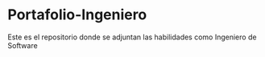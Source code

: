 # Portafolio-Ingeniero
Este es el repositorio donde se adjuntan las habilidades como Ingeniero de Software
